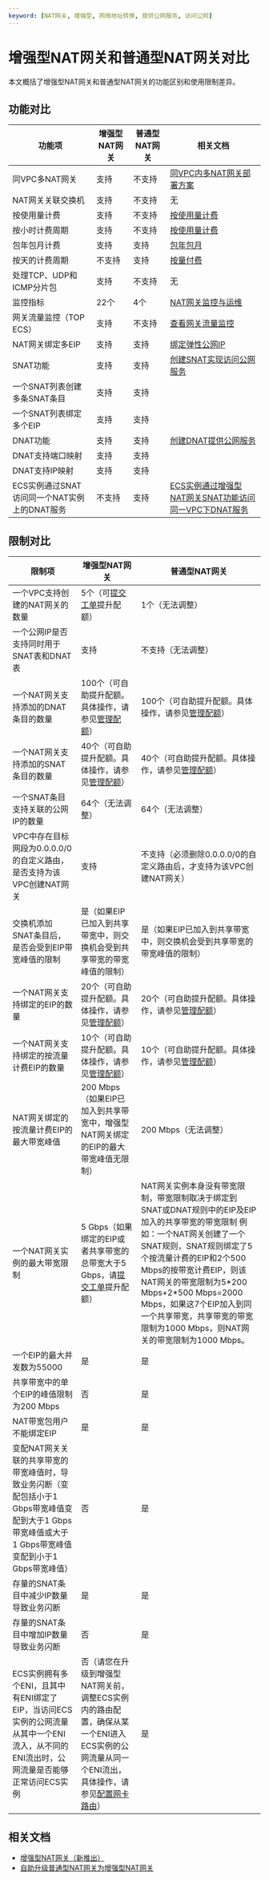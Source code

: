 ```yaml
---
keyword: [NAT网关, 增强型, 网络地址转换, 提供公网服务, 访问公网]
---
```


# 增强型NAT网关和普通型NAT网关对比

本文概括了增强型NAT网关和普通型NAT网关的功能区别和使用限制差异。

## 功能对比

|功能项|增强型NAT网关|普通型NAT网关|相关文档|
|---|--------|--------|----|
|同VPC多NAT网关|支持|不支持|[同VPC内多NAT网关部署方案](/cn.zh-CN/最佳实践/同VPC内多NAT网关部署方案.md)|
|NAT网关关联交换机|支持|不支持|无|
|按使用量计费|支持|不支持|[按使用量计费](/cn.zh-CN/购买指南/按量付费.mdsection_v5g_sue_5bj)|
|按小时计费周期|支持|不支持|[按使用量计费](/cn.zh-CN/购买指南/按量付费.mdsection_v5g_sue_5bj)|
|包年包月计费|支持|支持|[包年包月](/cn.zh-CN/购买指南/包年包月.md)|
|按天的计费周期|不支持|支持|[按量付费](/cn.zh-CN/购买指南/按量付费.md)|
|处理TCP、UDP和ICMP分片包|支持|不支持|无|
|监控指标|22个|4个|[NAT网关监控与运维](/cn.zh-CN/基本功能操作/NAT网关监控与运维.md)|
|网关流量监控（TOP ECS）|支持|不支持|[查看网关流量监控](/cn.zh-CN/基本功能操作/NAT网关监控与运维.md)|
|NAT网关绑定多EIP|支持|支持|[绑定弹性公网IP](/cn.zh-CN/基本功能操作/创建NAT网关实例.md)|
|SNAT功能|支持|支持|[创建SNAT实现访问公网服务](/cn.zh-CN/基本功能操作/创建SNAT实现访问公网服务.md)|
|一个SNAT列表创建多条SNAT条目|支持|支持|
|一个SNAT列表绑定多个EIP|支持|支持|
|DNAT功能|支持|支持|[创建DNAT提供公网服务](/cn.zh-CN/基本功能操作/创建DNAT提供公网服务.md)|
|DNAT支持端口映射|支持|支持|
|DNAT支持IP映射|支持|支持|
|ECS实例通过SNAT访问同一个NAT实例上的DNAT服务|不支持|支持|[ECS实例通过增强型NAT网关SNAT功能访问同一VPC下DNAT服务](/cn.zh-CN/最佳实践/ECS实例通过增强型NAT网关SNAT功能访问同一VPC下DNAT服务.md)|

## 限制对比

|限制项|增强型NAT网关|普通型NAT网关|
|---|--------|--------|
|一个VPC支持创建的NAT网关的数量|5个（可[提交工单](https://selfservice.console.aliyun.com/ticket/category/natgw/today)提升配额）|1个（无法调整）|
|一个公网IP是否支持同时用于SNAT表和DNAT表|支持|不支持（无法调整）|
|一个NAT网关支持添加的DNAT条目的数量|100个（可自助提升配额。具体操作，请参见[管理配额](/cn.zh-CN/通用配置/管理配额.md)）|100个（可自助提升配额。具体操作，请参见[管理配额](/cn.zh-CN/通用配置/管理配额.md)）|
|一个NAT网关支持添加的SNAT条目的数量|40个（可自助提升配额。具体操作，请参见[管理配额](/cn.zh-CN/通用配置/管理配额.md)）|40个（可自助提升配额。具体操作，请参见[管理配额](/cn.zh-CN/通用配置/管理配额.md)）|
|一个SNAT条目支持关联的公网IP的数量|64个（无法调整）|64个（无法调整）|
|VPC中存在目标网段为0.0.0.0/0的自定义路由，是否支持为该VPC创建NAT网关|支持|不支持（必须删除0.0.0.0/0的自定义路由后，才支持为该VPC创建NAT网关）|
|交换机添加SNAT条目后，是否会受到EIP带宽峰值的限制|是（如果EIP已加入到共享带宽中，则交换机会受到共享带宽的带宽峰值的限制）|是（如果EIP已加入到共享带宽中，则交换机会受到共享带宽的带宽峰值的限制）|
|一个NAT网关支持绑定的EIP的数量|20个（可自助提升配额。具体操作，请参见[管理配额](/cn.zh-CN/通用配置/管理配额.md)）|20个（可自助提升配额。具体操作，请参见[管理配额](/cn.zh-CN/通用配置/管理配额.md)）|
|一个NAT网关支持绑定的按流量计费EIP的数量|10个（可自助提升配额。具体操作，请参见[管理配额](/cn.zh-CN/通用配置/管理配额.md)）|10个（可自助提升配额。具体操作，请参见[管理配额](/cn.zh-CN/通用配置/管理配额.md)）|
|NAT网关绑定的按流量计费EIP的最大带宽峰值|200 Mbps（如果EIP已加入到共享带宽中，增强型NAT网关绑定的EIP的最大带宽峰值无限制）|200 Mbps（无法调整）|
|一个NAT网关实例的最大带宽限制|5 Gbps（如果绑定的EIP或者共享带宽的总带宽大于5 Gbps，请[提交工单](https://selfservice.console.aliyun.com/ticket/category/natgw/today)提升配额）|NAT网关实例本身没有带宽限制，带宽限制取决于绑定到SNAT或DNAT规则中的EIP及EIP加入的共享带宽的带宽限制 例如：一个NAT网关创建了一个SNAT规则，SNAT规则绑定了5个按流量计费的EIP和2个500 Mbps的按带宽计费EIP，则该NAT网关的带宽限制为5\*200 Mbps+2\*500 Mbps=2000 Mbps，如果这7个EIP加入到同一个共享带宽，共享带宽的带宽限制为1000 Mbps，则NAT网关的带宽限制为1000 Mbps。 |
|一个EIP的最大并发数为55000|是|是|
|共享带宽中的单个EIP的峰值限制为200 Mbps|否|是|
|NAT带宽包用户不能绑定EIP|是|是|
|变配NAT网关关联的共享带宽的带宽峰值时，导致业务闪断（变配包括小于1 Gbps带宽峰值变配到大于1 Gbps带宽峰值或大于1 Gbps带宽峰值变配到小于1 Gbps带宽峰值）|否|是|
|存量的SNAT条目中减少IP数量导致业务闪断|是|是|
|存量的SNAT条目中增加IP数量导致业务闪断|否|是|
|ECS实例拥有多个ENI，且其中有ENI绑定了EIP，当访问ECS实例的公网流量从其中一个ENI流入，从不同的ENI流出时，公网流量是否能够正常访问ECS实例|否（请您在升级到增强型NAT网关前，调整ECS实例内的路由配置，确保从某一个ENI进入ECS实例的公网流量从同一个ENI流出，具体操作，请参见[配置网卡路由](/cn.zh-CN/网络/弹性网卡/配置弹性网卡.md)）|是|

## 相关文档

-   [增强型NAT网关（新推出）](/cn.zh-CN/增强型NAT网关/增强型NAT网关（新推出）.md)
-   [自助升级普通型NAT网关为增强型NAT网关](/cn.zh-CN/增强型NAT网关/自助升级普通型NAT网关为增强型NAT网关.md)

